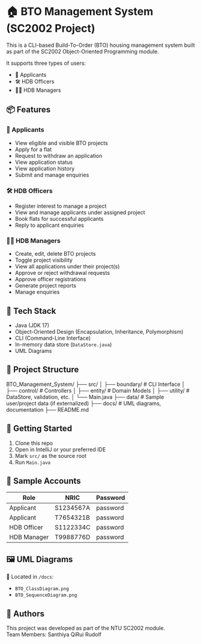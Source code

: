 # 🏠 BTO Management System (SC2002 Project)

This is a CLI-based Build-To-Order (BTO) housing management system built as part of the SC2002 Object-Oriented Programming module.

It supports three types of users:
- 👤 Applicants
- 🛠️ HDB Officers
- 🧑‍💼 HDB Managers

## 📦 Features

### 👤 Applicants
- View eligible and visible BTO projects
- Apply for a flat
- Request to withdraw an application
- View application status
- View application history
- Submit and manage enquiries

### 🛠️ HDB Officers
- Register interest to manage a project
- View and manage applicants under assigned project
- Book flats for successful applicants
- Reply to applicant enquiries

### 🧑‍💼 HDB Managers
- Create, edit, delete BTO projects
- Toggle project visibility
- View all applications under their project(s)
- Approve or reject withdrawal requests
- Approve officer registrations
- Generate project reports
- Manage enquiries

## 🧱 Tech Stack

- Java (JDK 17)
- Object-Oriented Design (Encapsulation, Inheritance, Polymorphism)
- CLI (Command-Line Interface)
- In-memory data store (`DataStore.java`)
- UML Diagrams

## 📂 Project Structure
BTO_Management_System/ ├── src/ │ ├── boundary/ # CLI Interface │ ├── control/ # Controllers │ ├── entity/ # Domain Models │ ├── utility/ # DataStore, validation, etc. │ └── Main.java ├── data/ # Sample user/project data (if externalized) ├── docs/ # UML diagrams, documentation ├── README.md


## 🚀 Getting Started

1. Clone this repo
2. Open in IntelliJ or your preferred IDE
3. Mark `src/` as the source root
4. Run `Main.java`

## 🧪 Sample Accounts

| Role         | NRIC       | Password  |
|--------------|------------|-----------|
| Applicant    | S1234567A  | password  |
| Applicant    | T7654321B  | password  |
| HDB Officer  | S1122334C  | password  |
| HDB Manager  | T9988776D  | password  |

## 🖼️ UML Diagrams

📌 Located in `/docs`:
- `BTO_ClassDiagram.png`
- `BTO_SequenceDiagram.png`

## 📌 Authors
This project was developed as part of the NTU SC2002 module.  
Team Members:
Santhiya
QiRui
Rudolf

